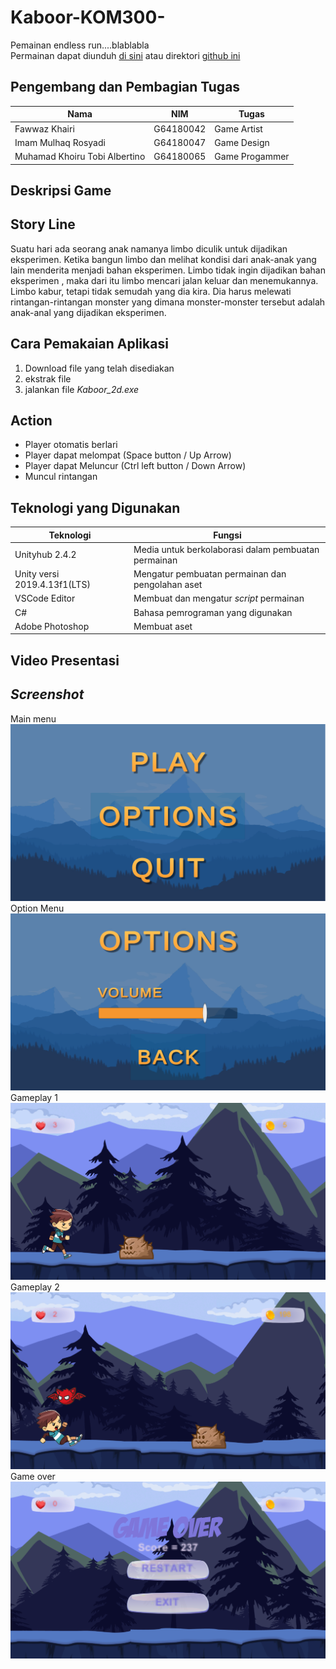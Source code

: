 # Kaboor-KOM300-
Pemainan endless run....blablabla</br>
Permainan dapat diunduh <a href="https://drive.google.com/file/d/1jttj-GEyKr0IFfTWbvq0_ePPO85aqag-/view?usp=sharing" target="_blank" rel="noopener noreferrer">di sini</a> atau direktori <a href="https://github.com/fawwaz26/Kabur-KOM300-/blob/main/Kaboor_2d(Game).zip" target="_blank" rel="noopener noreferrer">github ini</a>

## Pengembang dan Pembagian Tugas
|Nama|NIM|Tugas|
|-----|------|------|
|Fawwaz Khairi |G64180042 | Game Artist |
|Imam Mulhaq Rosyadi| G64180047 | Game Design |
|Muhamad Khoiru Tobi Albertino| G64180065 | Game Progammer |

## Deskripsi Game


## Story Line
Suatu hari ada seorang anak namanya limbo diculik untuk dijadikan eksperimen. Ketika bangun limbo dan melihat kondisi dari anak-anak yang lain menderita menjadi bahan eksperimen. Limbo tidak ingin dijadikan bahan eksperimen , maka dari itu limbo mencari jalan keluar dan menemukannya. Limbo kabur, tetapi tidak semudah yang dia kira. Dia harus melewati rintangan-rintangan monster yang dimana monster-monster tersebut adalah anak-anal yang dijadikan eksperimen.



## Cara Pemakaian Aplikasi
1. Download file yang telah disediakan
2. ekstrak file
3. jalankan file *Kaboor_2d.exe*

## Action
* Player otomatis berlari
* Player dapat melompat (Space button / Up Arrow)
* Player dapat Meluncur (Ctrl left button / Down Arrow)
* Muncul rintangan


## Teknologi yang Digunakan
| Teknologi | Fungsi |
| ----------|--------|
| Unityhub 2.4.2| Media untuk berkolaborasi dalam pembuatan permainan |
| Unity versi 2019.4.13f1(LTS)| Mengatur pembuatan permainan dan pengolahan aset |
| VSCode Editor | Membuat dan mengatur *script* permainan |
| C# | Bahasa pemrograman yang digunakan |
| Adobe Photoshop | Membuat aset |

## Video Presentasi

## *Screenshot*
Main menu
![Main menu](/ScreenShoot/ss1.png)
Option Menu
![Option menu](/ScreenShoot/ss2.png)
Gameplay 1
![Gameplay1](/ScreenShoot/ss3.png)
Gameplay 2
![Gameplay1](/ScreenShoot/ss4.png)
Game over
![Gameover](/ScreenShoot/ss5.png)
